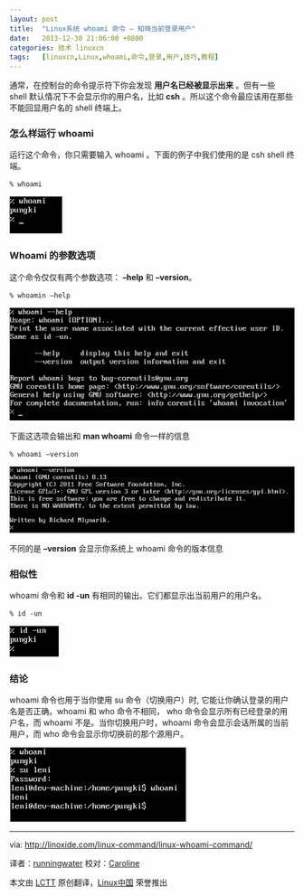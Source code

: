 ```yaml
---
layout: post
title:	"Linux系统 whoami 命令 – 知晓当前登录用户"
date:	2013-12-30 21:06:00 +0800 
categories:	技术 linuxcn 
tags:	[linuxcn,Linux,whoami,命令,登录,用户,技巧,教程]
---
```



通常，在控制台的命令提示符下你会发现 **用户名已经被显示出来** 。但有一些 shell 默认情况下不会显示你的用户名，比如 **csh** 。所以这个命令最应该用在那些不能回显用户名的 shell 终端上。


### 怎么样运行 whoami


运行这个命令，你只需要输入 whoami 。下面的例子中我们使用的是 csh shell 终端。



```
% whoami

```

![](/Asserts/Images/album/201312/30/2102291jzc6j2465yis21j.png)


### Whoami 的参数选项


这个命令仅仅有两个参数选项： **–help** 和 **–version**。



```
% whoamin –help

```

![](/Asserts/Images/album/201312/30/210230txubqourz2buo07k.png)


下面这选项会输出和 **man whoami** 命令一样的信息



```
% whoami –version

```

![](/Asserts/Images/album/201312/30/2102311dx5oywqyh2woo5c.png)


不同的是 **–version** 会显示你系统上 whoami 命令的版本信息


### 相似性


whoami 命令和 **id -un** 有相同的输出。它们都显示出当前用户的用户名。



```
% id -un

```

![](/Asserts/Images/album/201312/30/210232h6zmz4g4x71j7yxh.png)


### 结论


whoami 命令也用于当你使用 su 命令（切换用户）时, 它能让你确认登录的用户名是否正确。whoami 和 who 命令不相同， who 命令会显示所有已经登录的用户名，而 whoami 不是。当你切换用户时，whoami 命令会显示会话所属的当前用户，而 who 命令会显示你切换前的那个源用户。


![](/Asserts/Images/album/201312/30/210233y672cuwww4dh8x0t.png)




---


via: <http://linoxide.com/linux-command/linux-whoami-command/>


译者：[runningwater](https://github.com/runningwater) 校对：[Caroline](https://github.com/carolinewuyan)


本文由 [LCTT](https://github.com/LCTT/TranslateProject) 原创翻译，[Linux中国](http://linux.cn/) 荣誉推出
